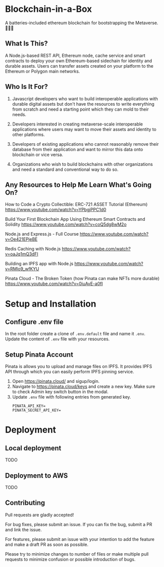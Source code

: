 # Blockchain-in-a-Box
A batteries-included ethereum blockchain for bootstrapping the Metaverse.🚀🚀🚀

## What Is This?
A Node.js-based REST API, Ethereum node, cache service and smart contracts to deploy your own Ethereum-based sidechain for identity and durable assets. Users can transfer assets created on your platform to the Ethereum or Polygon main networks.

## Who Is It For?
1. Javascript developers who want to build interoperable applications with durable digital assets but don't have the resources to write everything from scratch and need a starting point which they can mold to their needs.

2. Developers interested in creating metaverse-scale interoperable applications where users may want to move their assets and identity to other platforms.

3. Developers of existing applications who cannot reasonably remove their database from their application and want to mirror this data onto blockchain or vice versa.

4. Organizations who wish to build blockchains with other organizations and need a standard and conventional way to do so.

## Any Resources to Help Me Learn What's Going On?
How to Code a Crypto Collectible: ERC-721 ASSET Tutorial (Ethereum)
https://www.youtube.com/watch?v=YPbgjPPC1d0

Build Your First Blockchain App Using Ethereum Smart Contracts and Solidity
https://www.youtube.com/watch?v=coQ5dg8wM2o

Node.js and Express.js - Full Course
https://www.youtube.com/watch?v=Oe421EPjeBE

Redis Caching with Node.js
https://www.youtube.com/watch?v=oaJq1mQ3dFI

Building an IPFS app with Node.js
https://www.youtube.com/watch?v=RMlo9_wfKYU

Pinata Cloud - The Broken Token (how Pinata can make NFTs more durable)
https://www.youtube.com/watch?v=0iuAvE-a0fI

# Setup and Installation

## Configure .env file
In the root folder create a clone of `.env.default` file and name it `.env`. Update the content of `.env` file with your resources. 

## Setup Pinata Account
Pinata is allows you to upload and manage files on IPFS. It provides IPFS API through which you can easily perform IPFS pinning service.

1. Open https://pinata.cloud/ and sigup/login.
2. Navigate to https://pinata.cloud/keys and create a new key. Make sure to check Admin key switch button in the modal.
3. Update `.env` file with following entries from generated key.
    ```
    PINATA_API_KEY=
    PINATA_SECRET_API_KEY=
    ```

# Deployment

## Local deployment
TODO

## Deployment to AWS
TODO

## Contributing
Pull requests are gladly accepted!

For bug fixes, please submit an issue. If you can fix the bug, submit a PR and link the issue.

For features, please submit an issue with your intention to add the feature and make a draft PR as soon as possible.

Please try to minimize changes to number of files or make multiple pull requests to minimize confusion or possible introduction of bugs.